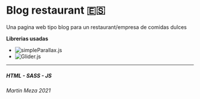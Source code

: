 # Blog restaurant :es:

Una pagina web tipo blog para un restaurant/empresa
de comidas dulces

**Librerias usadas**
- ![simpleParallax.js](https://simpleparallax.com/)
- ![Glider.js](https://nickpiscitelli.github.io/Glider.js/)


----
##### HTML - SASS - JS 

###### Martin Meza 2021